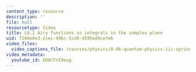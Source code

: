 ```yaml
---
content_type: resource
description: ''
file: null
resourcetype: Video
title: L8.1 Airy functions as integrals in the complex plane
uid: f260e0e3-2cec-49bc-5cd9-d599ad9ce7e6
video_files:
  video_captions_file: /courses/physics/8-06-quantum-physics-iii-spring-2018/video-lectures/time-independent-perturbation-theory/L8-1/bD0CFnI9eug.vtt
video_metadata:
  youtube_id: bD0CFnI9eug
---
```

